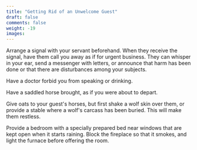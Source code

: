 ```yaml
---
title: "Getting Rid of an Unwelcome Guest"
draft: false
comments: false
weight: -19
images:
---
```


Arrange a signal with your servant beforehand. When they receive the signal, have them call you away as if for urgent business. They can whisper in your ear, send a messenger with letters, or announce that harm has been done or that there are disturbances among your subjects.

Have a doctor forbid you from speaking or drinking.

Have a saddled horse brought, as if you were about to depart.

Give oats to your guest's horses, but first shake a wolf skin over them, or provide a stable where a wolf's carcass has been buried.
This will make them restless.

Provide a bedroom with a specially prepared bed near windows that are kept open when it starts raining.
Block the fireplace so that it smokes, and light the furnace before offering the room.